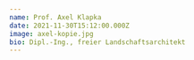 ```yaml
---
name: Prof. Axel Klapka
date: 2021-11-30T15:12:00.000Z
image: axel-kopie.jpg
bio: Dipl.-Ing., freier Landschaftsarchitekt
---
```

